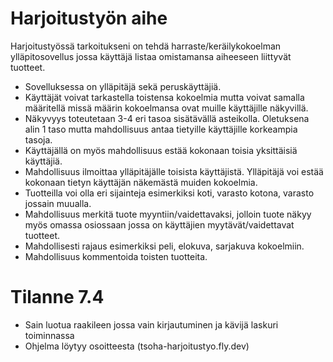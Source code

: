 # Harjoitustyön aihe
Harjoitustyössä tarkoitukseni on tehdä harraste/keräilykokoelman ylläpitosovellus jossa käyttäjä listaa omistamansa aiheeseen liittyvät tuotteet.
- Sovelluksessa on ylläpitäjä sekä peruskäyttäjiä. 
- Käyttäjät voivat tarkastella toistensa kokoelmia mutta voivat samalla määritellä missä määrin kokoelmansa ovat muille käyttäjille näkyvillä.
- Näkyvyys toteutetaan 3-4 eri tasoa sisätävällä asteikolla. Oletuksena alin 1 taso mutta mahdollisuus antaa tietyille käyttäjille korkeampia tasoja.  
- Käyttäjällä on myös mahdollisuus estää kokonaan toisia yksittäisiä käyttäjiä.
- Mahdollisuus ilmoittaa ylläpitäjälle toisista käyttäjistä. Ylläpitäjä voi estää kokonaan tietyn käyttäjän näkemästä muiden kokoelmia.  
- Tuotteilla voi olla eri sijainteja esimerkiksi koti, varasto kotona, varasto jossain muualla.
- Mahdollisuus merkitä tuote myyntiin/vaidettavaksi, jolloin tuote näkyy myös omassa osiossaan jossa on käyttäjien myytävät/vaidettavat tuotteet.
- Mahdollisesti rajaus esimerkiksi peli, elokuva, sarjakuva kokoelmiin.
- Mahdollisuus kommentoida toisten tuotteita. 

# Tilanne 7.4
- Sain luotua raakileen jossa vain kirjautuminen ja kävijä laskuri toiminnassa
- Ohjelma löytyy osoitteesta (tsoha-harjoitustyo.fly.dev)
